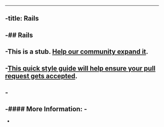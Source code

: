 ----
 -title: Rails
 ----
 -## Rails
 -
 -This is a stub. <a href='https://github.com/freecodecamp/guides/tree/master/src/pages/articles/rails/index.md' target='_blank' rel='nofollow'>Help our community expand it</a>.
 -
 -<a href='https://github.com/freecodecamp/guides/blob/master/README.md' target='_blank' rel='nofollow'>This quick style guide will help ensure your pull request gets accepted</a>.
 -
 -<!-- The article goes here, in GitHub-flavored Markdown. Feel free to add YouTube videos, images, and CodePen/JSBin embeds  -->
 -
 -#### More Information:
 -<!-- Please add any articles you think might be helpful to read before writing the article -->
 -
 -
